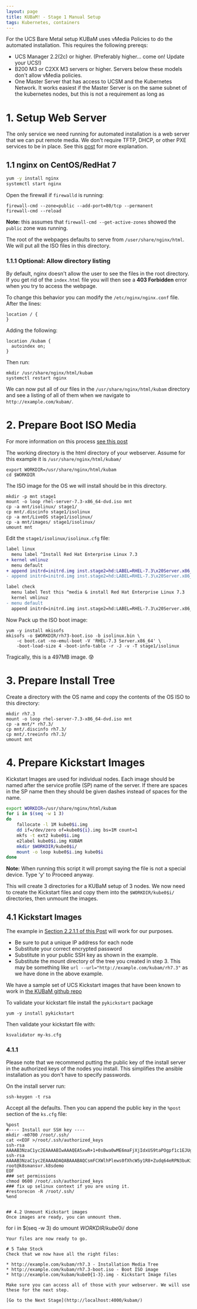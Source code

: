 ```yaml
---
layout: page
title: KUBaM! - Stage 1 Manual Setup
tags: Kubernetes, containers
---
```


For the UCS Bare Metal setup KUBaM uses vMedia Policies to do the automated installation.  This requires the following prereqs: 

* UCS Manager 2.2(2c) or higher.  (Preferably higher... come on!  Update your UCS!)
* B200 M3 or C2XX M3 servers or higher.  Servers below these models don't allow vMedia policies. 
* One Master Server that has access to UCSM and the Kubernetes Network.  It works easiest if the Master Server is on the same subnet of the kubernetes nodes, but this is not a requirement as long as 

# 1. Setup Web Server

The only service we need running for automated installation is a web server that we can put remote media.  We don't require TFTP, DHCP, or other PXE services to be in place.  See this [post](https://communities.cisco.com/people/vbeninco/blog/2017/04/25/pxe-less-automated-installation-of-centosredhat-on-ucs) for more explanation.

## 1.1 nginx on CentOS/RedHat 7

```bash
yum -y install nginx
systemctl start nginx
```

Open the firewall if ```firewalld``` is running:

```
firewall-cmd --zone=public --add-port=80/tcp --permanent
firewall-cmd --reload
```
__Note:__ this assumes that ```firewall-cmd --get-active-zones``` showed the ```public``` zone was running. 

The root of the webpages defaults to serve from ```/user/share/nginx/html```.  We will put all the ISO files in this directory. 

### 1.1.1 Optional: Allow directory listing

By default, nginx doesn't allow the user to see the files in the root directory.  If you get rid of the ```index.html``` file you will then see a __403 Forbidden__ error when you try to access the webpage. 

To change this behavior you can modify the ```/etc/nginx/nginx.conf``` file.  After the lines: 

```
location / {
}
```

Adding the following: 

```
location /kubam {
  autoindex on;
}
```

Then run: 

```
mkdir /usr/share/nginx/html/kubam
systemctl restart nginx
```

We can now put all of our files in the ```/usr/share/nginx/html/kubam``` directory and see a listing of all of them when we navigate to ```http://example.com/kubam/```. 


# 2. Prepare Boot ISO Media

For more information on this process [see this post](http://localhost:4000/os/2017/04/20/centos-redhat-baremetal) 

The working directory is the html directory of your webserver.  Assume for this example it is ```/usr/share/nginx/html/kubam/```

```
export WORKDIR=/usr/share/nginx/html/kubam
cd $WORKDIR
```
The ISO image for the OS we will install should be in this directory. 

```
mkdir -p mnt stage1
mount -o loop rhel-server-7.3-x86_64-dvd.iso mnt
cp -a mnt/isolinux/ stage1/
cp mnt/.discinfo stage1/isolinux
cp -a mnt/LiveOS stage1/isolinux/
cp -a mnt/images/ stage1/isolinux/
umount mnt
```

Edit the ```stage1/isolinux/isolinux.cfg``` file: 

```diff
label linux
  menu label ^Install Red Hat Enterprise Linux 7.3
+ kernel vmlinuz
  menu default
+ append initrd=initrd.img inst.stage2=hd:LABEL=RHEL-7.3\x20Server.x86_64 inst.ks=hd:LABEL=KUBAM:ks.cfg quiet
- append initrd=initrd.img inst.stage2=hd:LABEL=RHEL-7.3\x20Server.x86_64 quiet

label check
  menu label Test this ^media & install Red Hat Enterprise Linux 7.3
  kernel vmlinuz
- menu default
  append initrd=initrd.img inst.stage2=hd:LABEL=RHEL-7.3\x20Server.x86_64 rd.live.check quiet
```
Now Pack up the ISO boot image: 

```
yum -y install mkisofs
mkisofs -o $WORKDIR/rh73-boot.iso -b isolinux.bin \
	-c boot.cat -no-emul-boot -V 'RHEL-7.3 Server.x86_64' \
	-boot-load-size 4 -boot-info-table -r -J -v -T stage1/isolinux
```
Tragically, this is a 497MB image.  😰



# 3. Prepare Install Tree

Create a directory with the OS name and copy the contents of the OS ISO to this directory: 

```
mkdir rh7.3
mount -o loop rhel-server-7.3-x86_64-dvd.iso mnt
cp -a mnt/* rh7.3/
cp mnt/.discinfo rh7.3/
cp mnt/.treeinfo rh7.3/
umount mnt
```

# 4. Prepare Kickstart Images
Kickstart Images are used for individual nodes.  Each image should be named after the service profile (SP) name of the server.  If there are spaces in the SP name then they should be given dashes instead of spaces for the name. 

```bash
export WORKDIR=/usr/share/nginx/html/kubam
for i in $(seq -w 1 3) 
do 
	fallocate -l 1M kube0$i.img
	dd if=/dev/zero of=kube0${i}.img bs=1M count=1
	mkfs -t ext2 kube0$i.img
	e2label kube0$i.img KUBAM
	mkdir $WORKDIR/kube0$i/
	mount -o loop kube0$i.img kube0$i
done
```
<div class="alert alert-warning">
<b>Note:</b> When running this script it will prompt saying the file is not a special device.  Type 'y' to Proceed anyway. 
</div>

This will create 3 directories for a KUBaM setup of 3 nodes.  We now need to create the Kickstart files and copy them into the ```$WORKDIR/kube0$i/``` directories, then unmount the images. 

## 4.1 Kickstart Images

The example in [Section 2.2.1.1 of this Post](http://localhost:4000/os/2017/04/20/centos-redhat-baremetal) will work for our purposes.   

* Be sure to put a unique IP address for each node
* Substitute your correct encrypted password
* Substitute in your public SSH key as shown in the example. 
* Substitute the mount directory of the tree you created in step 3. This may be something like ```url --url="http://example.com/kubam/rh7.3"``` as we have done in the above example. 

We have a sample set of UCS Kickstart images that have been known to work in [the KUBaM github repo](https://github.com/CiscoUcs/KUBaM/tree/master/stage1/kickstart-samples)

To validate your kickstart file install the ```pykickstart``` package

```
yum -y install pykickstart
```

Then validate your kickstart file with: 

```
ksvalidator my-ks.cfg
```
### 4.1.1

Please note that we recommend putting the public key of the install server in the authorized keys of the nodes you install.  This simplifies the ansible installation as you don't have to specify passwords. 

On the install server run: 

```
ssh-keygen -t rsa
```
Accept all the defaults.  Then you can append the public key in the ```%post``` section of the ```ks.cfg``` file: 

```
%post
#---- Install our SSH key ----
mkdir -m0700 /root/.ssh/
cat <<EOF >/root/.ssh/authorized_keys
ssh-rsa AAAAB3NzaC1yc2EAAAABIwAAAQEA5xwR+1+0sBwa0wME6maFjXjIdxUS9taPOgpf1c1EJUgZENDUUOdOabDbEZ6w/xLvx7vHtYDMMTzbyKif9O5hfgQ4RXNjMIMhu+PgShfCsUCFyhMF+cKZNeg2fUZn83r9oWWcFfL31Qh8PMe3yHV30fmBUwpqdCiUCrLznefVwsIlBcnr0DaScU2TdfY73sFR69K6bBJ80GYryaQi2v2s7cjZl2sDMuv5tDNmiOZCxtDJpRS4oaILnRh0gPQaYem0Hl2AGsETsYzqbXsvKkKd96hUtKmoDQ/voHaqFvB6/don12BFQDkTtCGqOCkga7JIGWhAdZbD3+owvOPaPAvK7Q==
ssh-rsa AAAAB3NzaC1yc2EAAAADAQABAAABAQCsmFCXWlhPlews0fXhcW5y1R8+Zudq64eRPN3buKiZ6uTJlpPmJTuo/dnA34Zgb+CXhz4LxEWdS8BYLVcupwIU9GrtLfipIc249WYRPDm8g0PL2S/PEv65ZGTfOzm8ncQBgOYi+1sBoP8ssRDIZzGSUmDfMPhFF2KbAQAq/a1M0hdxwQ4rFJgmPGpIPw8SsOIro10ewp1o+qRGCobdWkMIbexT5XF3Kab9Zg6yWv0XsyNBJ+VwIoD9T7NYYbXU6dXrl82YLKaPkQFGKd7TG6Pdk/5yO71+MPpU8kpQtRSLhGUMLrF3BszYVbK0l+cXLTbrsldtOi+g348WSXFo8SCV root@k8smansvr.k8sdemo
EOF
### set permissions
chmod 0600 /root/.ssh/authorized_keys
### fix up selinux context if you are using it.
#restorecon -R /root/.ssh/
%end


## 4.2 Unmount Kickstart images
Once images are ready, you can unmount them. 
```
for i in $(seq -w 3)
do
	umount $WORKDIR/kube0$i/
done
```
Your files are now ready to go. 

# 5 Take Stock
Check that we now have all the right files:

* http://example.com/kubam/rh7.3 - Installation Media Tree
* http://example.com/kubam/rh7.3-boot.iso - Boot ISO image
* http://example.com/kubam/kube0{1-3}.img - Kickstart Image files

Make sure you can access all of those with your webserver. We will use these for the next step.  

[Go to the Next Stage](http://localhost:4000/kubam/)

